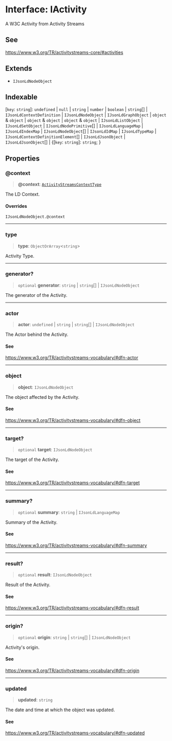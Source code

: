 # Interface: IActivity

A W3C Activity from Activity Streams

## See

https://www.w3.org/TR/activitystreams-core/#activities

## Extends

- `IJsonLdNodeObject`

## Indexable

\[`key`: `string`\]: `undefined` \| `null` \| `string` \| `number` \| `boolean` \| `string`[] \| `IJsonLdContextDefinition` \| `IJsonLdNodeObject` \| `IJsonLdGraphObject` \| `object` & `object` \| `object` & `object` \| `object` & `object` \| `IJsonLdListObject` \| `IJsonLdSetObject` \| `IJsonLdNodePrimitive`[] \| `IJsonLdLanguageMap` \| `IJsonLdIndexMap` \| `IJsonLdNodeObject`[] \| `IJsonLdIdMap` \| `IJsonLdTypeMap` \| `IJsonLdContextDefinitionElement`[] \| `IJsonLdJsonObject` \| `IJsonLdJsonObject`[] \| \{\[`key`: `string`\]: `string`; \}

## Properties

### @context

> **@context**: [`ActivityStreamsContextType`](../type-aliases/ActivityStreamsContextType.md)

The LD Context.

#### Overrides

`IJsonLdNodeObject.@context`

***

### type

> **type**: `ObjectOrArray`\<`string`\>

Activity Type.

***

### generator?

> `optional` **generator**: `string` \| `string`[] \| `IJsonLdNodeObject`

The generator of the Activity.

***

### actor

> **actor**: `undefined` \| `string` \| `string`[] \| `IJsonLdNodeObject`

The Actor behind the Activity.

#### See

https://www.w3.org/TR/activitystreams-vocabulary/#dfn-actor

***

### object

> **object**: `IJsonLdNodeObject`

The object affected by the Activity.

#### See

https://www.w3.org/TR/activitystreams-vocabulary/#dfn-object

***

### target?

> `optional` **target**: `IJsonLdNodeObject`

The target of the Activity.

#### See

https://www.w3.org/TR/activitystreams-vocabulary/#dfn-target

***

### summary?

> `optional` **summary**: `string` \| `IJsonLdLanguageMap`

Summary of the Activity.

#### See

https://www.w3.org/TR/activitystreams-vocabulary/#dfn-summary

***

### result?

> `optional` **result**: `IJsonLdNodeObject`

Result of the Activity.

#### See

https://www.w3.org/TR/activitystreams-vocabulary/#dfn-result

***

### origin?

> `optional` **origin**: `string` \| `string`[] \| `IJsonLdNodeObject`

Activity's origin.

#### See

https://www.w3.org/TR/activitystreams-vocabulary/#dfn-origin

***

### updated

> **updated**: `string`

The date and time at which the object was updated.

#### See

https://www.w3.org/TR/activitystreams-vocabulary/#dfn-updated
